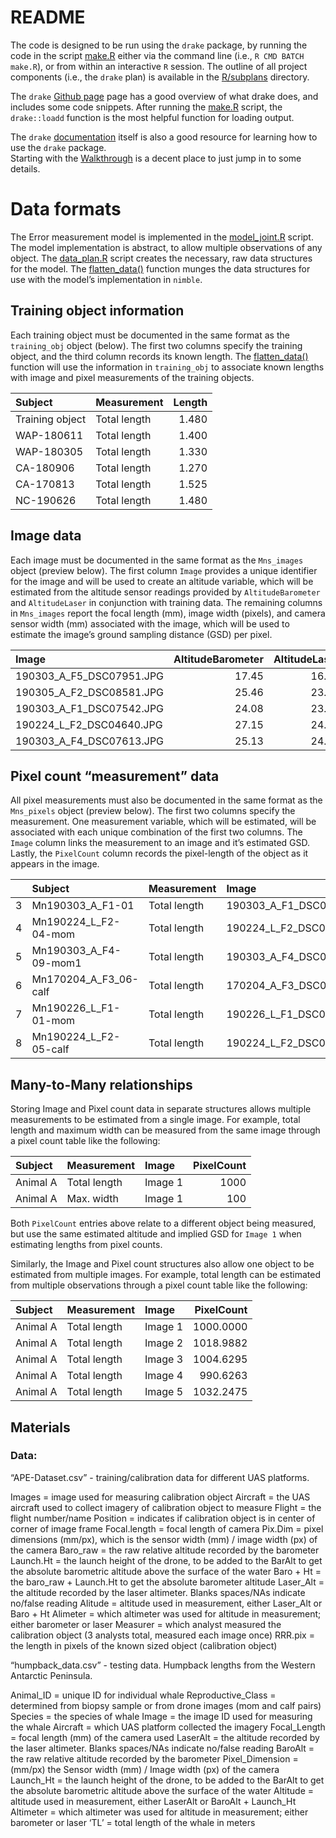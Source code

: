 README
================

The code is designed to be run using the `drake` package, by running the
code in the script [make.R](make.R) either via the command line (i.e.,
`R CMD BATCH make.R`), or from within an interactive `R` session. The
outline of all project components (i.e., the `drake` plan) is available
in the [R/subplans](R/subplans) directory.

The `drake` [Github page](https://github.com/ropensci/drake) page has a
good overview of what drake does, and includes some code snippets. After
running the [make.R](make.R) script, the `drake::loadd` function is the
most helpful function for loading output.

The `drake` [documentation](https://books.ropensci.org/drake/index.html)
itself is also a good resource for learning how to use the `drake`
package.  
Starting with the
[Walkthrough](https://books.ropensci.org/drake/walkthrough.html#set-the-stage.)
is a decent place to just jump in to some details.

# Data formats

The Error measurement model is implemented in the
[model\_joint.R](R/nimble/model_joint.R) script. The model
implementation is abstract, to allow multiple observations of any
object. The [data\_plan.R](R/subplans/data_plan.R) script creates the
necessary, raw data structures for the model. The
[flatten\_data()](R/nimble/flatten_data.R) function munges the data
structures for use with the model’s implementation in `nimble`.

## Training object information

Each training object must be documented in the same format as the
`training_obj` object (below). The first two columns specify the
training object, and the third column records its known length. The
[flatten\_data()](R/nimble/flatten_data.R) function will use the
information in `training_obj` to associate known lengths with image and
pixel measurements of the training objects.

| Subject         | Measurement  | Length |
| :-------------- | :----------- | -----: |
| Training object | Total length |  1.480 |
| WAP-180611      | Total length |  1.400 |
| WAP-180305      | Total length |  1.330 |
| CA-180906       | Total length |  1.270 |
| CA-170813       | Total length |  1.525 |
| NC-190626       | Total length |  1.480 |

## Image data

Each image must be documented in the same format as the `Mns_images`
object (preview below). The first column `Image` provides a unique
identifier for the image and will be used to create an altitude
variable, which will be estimated from the altitude sensor readings
provided by `AltitudeBarometer` and `AltitudeLaser` in conjunction with
training data. The remaining columns in `Mns_images` report the focal
length (mm), image width (pixels), and camera sensor width (mm)
associated with the image, which will be used to estimate the image’s
ground sampling distance (GSD) per pixel.

| Image                       | AltitudeBarometer | AltitudeLaser | FocalLength | ImageWidth | SensorWidth |
| :-------------------------- | ----------------: | ------------: | ----------: | ---------: | ----------: |
| 190303\_A\_F5\_DSC07951.JPG |             17.45 |         16.72 |          35 |       6000 |        23.5 |
| 190305\_A\_F2\_DSC08581.JPG |             25.46 |         23.75 |          35 |       6000 |        23.5 |
| 190303\_A\_F1\_DSC07542.JPG |             24.08 |         23.91 |          35 |       6000 |        23.5 |
| 190224\_L\_F2\_DSC04640.JPG |             27.15 |         24.37 |          35 |       6000 |        23.5 |
| 190303\_A\_F4\_DSC07613.JPG |             25.13 |         24.79 |          35 |       6000 |        23.5 |

## Pixel count “measurement” data

All pixel measurements must also be documented in the same format as the
`Mns_pixels` object (preview below). The first two columns specify the
measurement. One measurement variable, which will be estimated, will be
associated with each unique combination of the first two columns. The
`Image` column links the measurement to an image and it’s estimated GSD.
Lastly, the `PixelCount` column records the pixel-length of the object
as it appears in the image.

|   | Subject                  | Measurement  | Image                       | PixelCount | EmpiricalLength | EmpiricalBarometerLength | EmpiricalLaserLength |
| :- | :----------------------- | :----------- | :-------------------------- | ---------: | --------------: | -----------------------: | -------------------: |
| 3 | Mn190303\_A\_F1-01       | Total length | 190303\_A\_F1\_DSC07542.JPG |   4434.894 |       11.866191 |                11.950560 |            11.866191 |
| 4 | Mn190224\_L\_F2-04-mom   | Total length | 190224\_L\_F2\_DSC04640.JPG |   4800.000 |       13.090171 |                14.583429 |            13.090171 |
| 5 | Mn190303\_A\_F4-09-mom1  | Total length | 190303\_A\_F4\_DSC07613.JPG |   4253.617 |       11.800040 |                11.961880 |            11.800040 |
| 6 | Mn170204\_A\_F3\_06-calf | Total length | 170204\_A\_F3\_DSC00964.JPG |   3750.638 |        7.286240 |                 9.119552 |             7.286240 |
| 7 | Mn190226\_L\_F1-01-mom   | Total length | 190226\_L\_F1\_DSC05462.JPG |   4549.787 |       13.339543 |                13.135886 |            13.339543 |
| 8 | Mn190224\_L\_F2-05-calf  | Total length | 190224\_L\_F2\_DSC04569.JPG |   2765.106 |        8.243177 |                 8.540229 |             8.243177 |

## Many-to-Many relationships

Storing Image and Pixel count data in separate structures allows
multiple measurements to be estimated from a single image. For example,
total length and maximum width can be measured from the same image
through a pixel count table like the following:

| Subject  | Measurement  | Image   | PixelCount |
| :------- | :----------- | :------ | ---------: |
| Animal A | Total length | Image 1 |       1000 |
| Animal A | Max. width   | Image 1 |        100 |

Both `PixelCount` entries above relate to a different object being
measured, but use the same estimated altitude and implied GSD for
`Image 1` when estimating lengths from pixel counts.

Similarly, the Image and Pixel count structures also allow one object to
be estimated from multiple images. For example, total length can be
estimated from multiple observations through a pixel count table like
the following:

| Subject  | Measurement  | Image   | PixelCount |
| :------- | :----------- | :------ | ---------: |
| Animal A | Total length | Image 1 |  1000.0000 |
| Animal A | Total length | Image 2 |  1018.9882 |
| Animal A | Total length | Image 3 |  1004.6295 |
| Animal A | Total length | Image 4 |   990.6263 |
| Animal A | Total length | Image 5 |  1032.2475 |

## Materials

### Data:

“APE-Dataset.csv” - training/calibration data for different UAS
platforms.

Images = image used for measuring calibration object Aircraft = the UAS
aircraft used to collect imagery of calibration object to measure Flight
= the flight number/name Position = indicates if calibration object is
in center of corner of image frame Focal.length = focal length of camera
Pix.Dim = pixel dimensions (mm/px), which is the sensor width (mm) /
image width (px) of the camera Baro\_raw = the raw relative altitude
recorded by the barometer Launch.Ht = the launch height of the drone, to
be added to the BarAlt to get the absolute barometric altitude above the
surface of the water Baro + Ht = the baro\_raw + Launch.Ht to get the
absolute barometer altitude Laser\_Alt = the altitude recorded by the
laser altimeter. Blanks spaces/NAs indicate no/false reading Alitude =
altitude used in measurement, either Laser\_Alt or Baro + Ht Alimeter =
which altimeter was used for altitude in measurement; either barometer
or laser Measurer = which analyst measured the calibration object (3
analysts total, measured each image once) RRR.pix = the length in pixels
of the known sized object (calibration object)

“humpback\_data.csv” - testing data. Humpback lengths from the Western
Antarctic Peninsula.

Animal\_ID = unique ID for individual whale Reproductive\_Class =
determined from biopsy sample or from drone images (mom and calf pairs)
Species = the species of whale Image = the image ID used for measuring
the whale Aircraft = which UAS platform collected the imagery
Focal\_Length = focal length (mm) of the camera used LaserAlt = the
altitude recorded by the laser altimeter. Blanks spaces/NAs indicate
no/false reading BaroAlt = the raw relative altitude recorded by the
barometer Pixel\_Dimension = (mm/px) the Sensor width (mm) / Image width
(px) of the camera Launch\_Ht = the launch height of the drone, to be
added to the BarAlt to get the absolute barometric altitude above the
surface of the water Altitude = altitude used in measurement, either
LaserAlt or BaroAlt + Launch\_Ht Altimeter = which altimeter was used
for altitude in measurement; either barometer or laser ‘TL’ = total
length of the whale in meters
